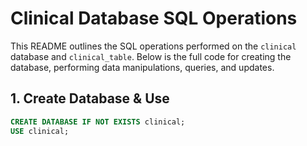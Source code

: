 # Clinical Database SQL Operations

This README outlines the SQL operations performed on the `clinical` database and `clinical_table`. Below is the full code for creating the database, performing data manipulations, queries, and updates.

## 1. Create Database & Use

```sql
CREATE DATABASE IF NOT EXISTS clinical;
USE clinical;
